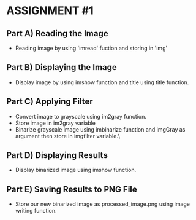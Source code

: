 # ASSIGNMENT #1
## Part A) Reading the Image
- Reading image by using 'imread' fuction and storing in 'img'
## Part B) Displaying the Image
- Display image by using imshow function and title using title function.
## Part C) Applying Filter
- Convert image to grayscale using im2gray function.
- Store image in im2gray variable
- Binarize grayscale image using imbinarize function and imgGray as argument then store in imgfilter variable.\
## Part D) Displaying Results
- Display binarized image using imshow function.
## Part E) Saving Results to PNG File
- Store our new binarized image as processed_image.png using image writing function.
